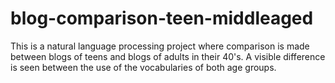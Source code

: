 # blog-comparison-teen-middleaged
This is a natural language processing project where comparison is made between blogs of teens and blogs of adults in their 40's. A visible difference is seen between the use of the vocabularies of both age groups.
